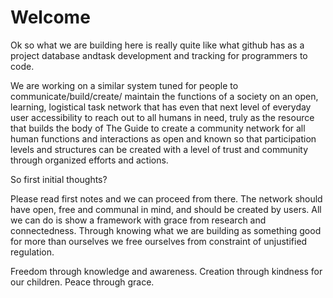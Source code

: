 # Welcome

Ok so what we are building here is really quite like what github has as a project database andtask development and tracking for programmers to code.

We are working on a similar system tuned for people to communicate/build/create/ maintain the functions of a society on an open, learning, logistical task network that has even that next level of everyday user accessibility to reach out to all humans in need, truly as the resource that builds the body of The Guide to create a community network for all human functions and interactions as open and known so that participation levels and structures can be created with a level of trust and community through organized efforts and actions.

So first initial thoughts?

Please read first notes and we can proceed from there. The network should have open, free and communal in mind, and should be created by users. All we can do is show a framework with grace from research and connectedness. Through knowing what we are building as something good for more than ourselves we free ourselves from constraint of unjustified regulation.

Freedom through knowledge and awareness. Creation through kindness for our children. Peace through grace.
